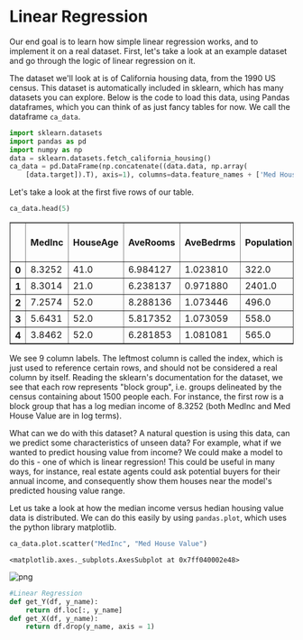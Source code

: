 # Linear Regression



Our end goal is to learn how simple linear regression works, and to implement it on a real dataset. First, let's take a look at an example dataset and go through the logic of linear regression on it.

The dataset we'll look at is of California housing data, from the 1990 US census. This dataset is automatically included in sklearn, which has many datasets you can explore. Below is the code to load this data, using Pandas dataframes, which you can think of as just fancy tables for now. We call the dataframe `ca_data`.

```python
import sklearn.datasets
import pandas as pd
import numpy as np
data = sklearn.datasets.fetch_california_housing()
ca_data = pd.DataFrame(np.concatenate((data.data, np.array(
    [data.target]).T), axis=1), columns=data.feature_names + ['Med House Value'])
```

Let's take a look at the first five rows of our table.

```python
ca_data.head(5)
```




<div>
<style scoped>
    .dataframe tbody tr th:only-of-type {
        vertical-align: middle;
    }

    .dataframe tbody tr th {
        vertical-align: top;
    }

    .dataframe thead th {
        text-align: right;
    }
</style>
<table border="1" class="dataframe">
  <thead>
    <tr style="text-align: right;">
      <th></th>
      <th>MedInc</th>
      <th>HouseAge</th>
      <th>AveRooms</th>
      <th>AveBedrms</th>
      <th>Population</th>
      <th>AveOccup</th>
      <th>Latitude</th>
      <th>Longitude</th>
      <th>Med House Value</th>
    </tr>
  </thead>
  <tbody>
    <tr>
      <th>0</th>
      <td>8.3252</td>
      <td>41.0</td>
      <td>6.984127</td>
      <td>1.023810</td>
      <td>322.0</td>
      <td>2.555556</td>
      <td>37.88</td>
      <td>-122.23</td>
      <td>4.526</td>
    </tr>
    <tr>
      <th>1</th>
      <td>8.3014</td>
      <td>21.0</td>
      <td>6.238137</td>
      <td>0.971880</td>
      <td>2401.0</td>
      <td>2.109842</td>
      <td>37.86</td>
      <td>-122.22</td>
      <td>3.585</td>
    </tr>
    <tr>
      <th>2</th>
      <td>7.2574</td>
      <td>52.0</td>
      <td>8.288136</td>
      <td>1.073446</td>
      <td>496.0</td>
      <td>2.802260</td>
      <td>37.85</td>
      <td>-122.24</td>
      <td>3.521</td>
    </tr>
    <tr>
      <th>3</th>
      <td>5.6431</td>
      <td>52.0</td>
      <td>5.817352</td>
      <td>1.073059</td>
      <td>558.0</td>
      <td>2.547945</td>
      <td>37.85</td>
      <td>-122.25</td>
      <td>3.413</td>
    </tr>
    <tr>
      <th>4</th>
      <td>3.8462</td>
      <td>52.0</td>
      <td>6.281853</td>
      <td>1.081081</td>
      <td>565.0</td>
      <td>2.181467</td>
      <td>37.85</td>
      <td>-122.25</td>
      <td>3.422</td>
    </tr>
  </tbody>
</table>
</div>



We see $9$ column labels. The leftmost column is called the index, which is just used to reference certain rows, and should not be considered a real column by itself. Reading the sklearn's documentation for the dataset, we see that each row represents "block group", i.e. groups delineated by the census containing about $1500$ people each. For instance, the first row is a block group that has a log median income of $8.3252$ (both MedInc and Med House Value are in log terms). 

What can we do with this dataset? A natural question is using this data, can we predict some characteristics of unseen data? For example, what if we wanted to predict housing value from income? We could make a model to do this - one of which is linear regression! This could be useful in many ways, for instance, real estate agents could ask potential buyers for their annual income, and consequently show them houses near the model's predicted housing value range. 

Let us take a look at how the median income versus hedian housing value data is distributed. We can do this easily by using `pandas.plot`, which uses the python library matplotlib.

```python
ca_data.plot.scatter("MedInc", "Med House Value")
```




    <matplotlib.axes._subplots.AxesSubplot at 0x7ff040002e48>




![png](Scratch_files/output_5_1.png)


```python
#Linear Regression
def get_Y(df, y_name):
    return df.loc[:, y_name]
def get_X(df, y_name):
    return df.drop(y_name, axis = 1)
```
